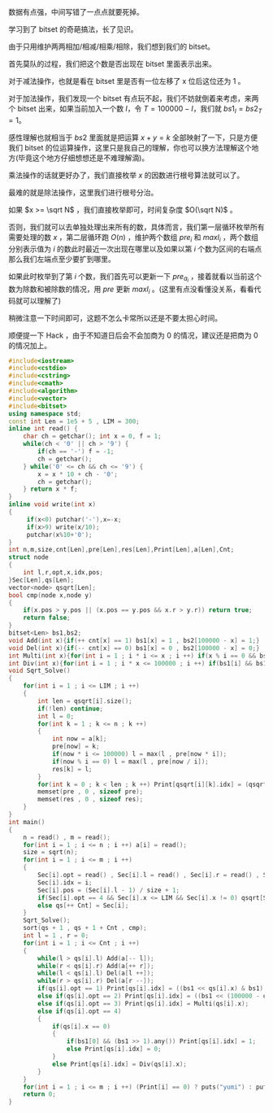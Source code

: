 数据有点强，中间写错了一点点就要死掉。    

学习到了 bitset 的奇葩搞法，长了见识。

由于只用维护两两相加/相减/相乘/相除，我们想到我们的 bitset。     

首先莫队的过程，我们把这个数是否出现在 bitset 里面表示出来。    

对于减法操作，也就是看在 bitset 里是否有一位左移了 x 位后这位还为 $1$ 。     

对于加法操作，我们发现一个 bitset 有点玩不起，我们不妨就倒着来考虑，来两个 bitset 出来，如果当前加入一个数 $I$，令 $T = 100000 - I$，我们就 $bs1_I = bs2_T = 1$。

感性理解也就相当于 $bs2$ 里面就是把运算 $x + y = k$ 全部映射了一下，只是方便我们 bitset 的位运算操作，这里只是我自己的理解，你也可以换方法理解这个地方(毕竟这个地方仔细想想还是不难理解滴)。     

乘法操作的话就更好办了，我们直接枚举 $x$ 的因数进行根号算法就可以了。      

最难的就是除法操作，这里我们进行根号分治。     

如果 $x >= \sqrt N$ ，我们直接枚举即可，时间复杂度 $O(\sqrt N)$ 。   

否则，我们就可以去单独处理出来所有的数，具体而言，我们第一层循环枚举所有需要处理的数 $x$ ，第二层循环跑 $O(n)$ ，维护两个数组 $pre_i$ 和 $maxl_i$ ，两个数组分别表示值为 $i$ 的数此时最近一次出现在哪里以及如果以第 $i$ 个数为区间的右端点那么我们左端点至少要扩到哪里。    

如果此时枚举到了第 $i$ 个数，我们首先可以更新一下 $pre_{a_i}$ ，接着就看以当前这个数为除数和被除数的情况，用 $pre$ 更新 $maxl_i$ 。(这里有点没看懂没关系，看看代码就可以理解了)    

稍微注意一下时间即可，这题不怎么卡常所以还是不要太担心时间。  

顺便提一下 Hack ，由于不知道日后会不会加商为 $0$ 的情况，建议还是把商为 $0$ 的情况加上。

```cpp
#include<iostream>
#include<cstdio>
#include<cstring>
#include<cmath>
#include<algorithm>
#include<vector>
#include<bitset>
using namespace std;
const int Len = 1e5 + 5 , LIM = 300;
inline int read() {
    char ch = getchar(); int x = 0, f = 1;
    while(ch < '0' || ch > '9') {
        if(ch == '-') f = -1;
        ch = getchar();
    } while('0' <= ch && ch <= '9') {
        x = x * 10 + ch - '0';
        ch = getchar();
    } return x * f;
}
inline void write(int x)
{
     if(x<0) putchar('-'),x=-x;
     if(x>9) write(x/10);
     putchar(x%10+'0');
}
int n,m,size,cnt[Len],pre[Len],res[Len],Print[Len],a[Len],Cnt; 
struct node
{
	int l,r,opt,x,idx,pos;
}Sec[Len],qs[Len]; 
vector<node> qsqrt[Len];
bool cmp(node x,node y)
{
	if(x.pos > y.pos || (x.pos == y.pos && x.r > y.r)) return true;
	return false;
}
bitset<Len> bs1,bs2;
void Add(int x){if(++ cnt[x] == 1) bs1[x] = 1 , bs2[100000 - x] = 1;}
void Del(int x){if(-- cnt[x] == 0) bs1[x] = 0 , bs2[100000 - x] = 0;}
int Multi(int x){for(int i = 1 ; i * i <= x ; i ++) if(x % i == 0 && bs1[i] && bs1[x / i]) return 1;return 0;}
int Div(int x){for(int i = 1 ; i * x <= 100000 ; i ++) if(bs1[i] && bs1[i * x]) return 1;return 0;}
void Sqrt_Solve()
{
	for(int i = 1 ; i <= LIM ; i ++)
	{
		int len = qsqrt[i].size();
		if(!len) continue;
		int l = 0;
		for(int k = 1 ; k <= n ; k ++)
		{
			int now = a[k];
			pre[now] = k;
			if(now * i <= 100000) l = max(l , pre[now * i]);
			if(now % i == 0) l = max(l , pre[now / i]);
			res[k] = l; 
		}
		for(int k = 0 ; k < len ; k ++) Print[qsqrt[i][k].idx] = (qsqrt[i][k].l <= res[qsqrt[i][k].r]);
		memset(pre , 0 , sizeof pre);
		memset(res , 0 , sizeof res);
	}
}
int main()
{
	n = read() , m = read();
	for(int i = 1 ; i <= n ; i ++) a[i] = read();
	size = sqrt(n);
	for(int i = 1 ; i <= m ; i ++)
	{
		Sec[i].opt = read() , Sec[i].l = read() , Sec[i].r = read() , Sec[i].x = read();
		Sec[i].idx = i;
		Sec[i].pos = (Sec[i].l - 1) / size + 1;
		if(Sec[i].opt == 4 && Sec[i].x <= LIM && Sec[i].x != 0) qsqrt[Sec[i].x].push_back(Sec[i]);
		else qs[++ Cnt] = Sec[i];
	} 
	Sqrt_Solve();
	sort(qs + 1 , qs + 1 + Cnt , cmp);
	int l = 1 , r = 0;
	for(int i = 1 ; i <= Cnt ; i ++)
	{
		while(l > qs[i].l) Add(a[-- l]);
		while(r < qs[i].r) Add(a[++ r]);
		while(l < qs[i].l) Del(a[l ++]);
		while(r > qs[i].r) Del(a[r --]);
		if(qs[i].opt == 1) Print[qs[i].idx] = ((bs1 << qs[i].x) & bs1).any();
		else if(qs[i].opt == 2) Print[qs[i].idx] = ((bs1 << (100000 - qs[i].x)) & bs2).any();
		else if(qs[i].opt == 3) Print[qs[i].idx] = Multi(qs[i].x);
		else if(qs[i].opt == 4) 
		{
			if(qs[i].x == 0) 
			{
				if(bs1[0] && (bs1 >> 1).any()) Print[qs[i].idx] = 1; 
				else Print[qs[i].idx] = 0;
			}
			else Print[qs[i].idx] = Div(qs[i].x);
		}
	}
	for(int i = 1 ; i <= m ; i ++) (Print[i] == 0) ? puts("yumi") : puts("yuno");
	return 0;
}
```